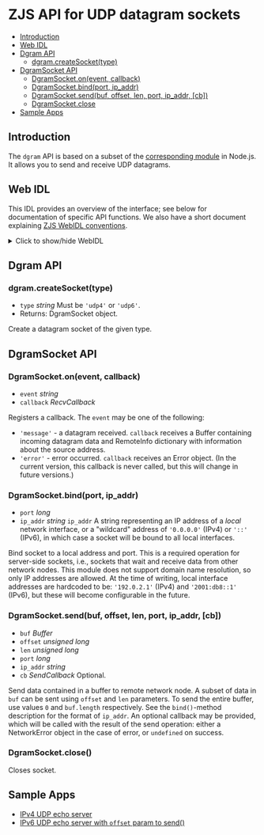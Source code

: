 ZJS API for UDP datagram sockets
================================

* [Introduction](#introduction)
* [Web IDL](#web-idl)
* [Dgram API](#dgram-api)
  * [dgram.createSocket(type)](#dgramcreatesockettype)
* [DgramSocket API](#dgramsocket-api)
  * [DgramSocket.on(event, callback)](#dgramsocketonevent-callback)
  * [DgramSocket.bind(port, ip_addr)](#dgramsocketbindport-ip_addr)
  * [DgramSocket.send(buf, offset, len, port, ip_addr, [cb])](#dgramsocketsendbuf-offset-len-port-ip_addr-cb)
  * [DgramSocket.close](#dgramsocketclose)
* [Sample Apps](#sample-apps)

Introduction
------------
The `dgram` API is based on a subset of the
[corresponding module](https://nodejs.org/api/dgram.html) in Node.js.
It allows you to send and receive UDP datagrams.

Web IDL
-------
This IDL provides an overview of the interface; see below for documentation of
specific API functions.  We also have a short document explaining [ZJS WebIDL conventions](Notes_on_WebIDL.md).
<details>
<summary> Click to show/hide WebIDL</summary>
<pre>
// require returns a socket factory object
// var dgram = require('dgram');
[ReturnFromRequire]
interface Dgram {
    DgramSocket createSocket(string udp4_or_udp6);
};
[ExternalInterface=(Buffer)]
interface DgramSocket {
    void on(string event, RecvCallback cb);
    void bind(long port, string ip_addr);
    void send(Buffer buf, unsigned long offset, unsigned long len, long port,
              string ip_addr, optional SendCallback cb);
    void close();
};<p>callback RecvCallback = void (Buffer msg, RemoteInfo rinfo);
callback SendCallback = void (Error err);  // or undefined if no error
callback EventCallback = void (any... args);  // callback args depend on event<p>dictionary RemoteInfo {
    string ip_addr;
    string family;
    long port;
};
</pre>
</details>

Dgram API
---------
### dgram.createSocket(type)
* `type` *string* Must be `'udp4'` or `'udp6'`.
* Returns: DgramSocket object.

Create a datagram socket of the given type.

DgramSocket API
---------------
### DgramSocket.on(event, callback)
* `event` *string*
* `callback` *RecvCallback*

Registers a callback. The `event` may be one of the following:

* `'message'` - a datagram received. `callback` receives a Buffer
  containing incoming datagram data and RemoteInfo dictionary with
  information about the source address.
* `'error'` - error occurred. `callback` receives an Error object.
  (In the current version, this callback is never called, but this
  will change in future versions.)

### DgramSocket.bind(port, ip_addr)
* `port` *long*
* `ip_addr` *string* `ip_addr` A string representing an IP address of
a *local* network interface, or a "wildcard" address of `'0.0.0.0'` (IPv4)
or `'::'` (IPv6), in which case a socket will be bound to all local
interfaces.

Bind socket to a local address and port. This is a required operation for
server-side sockets, i.e., sockets that wait and receive data from other
network nodes.  This module does not support domain name resolution, so only
IP addresses are allowed. At the time of writing, local interface
addresses are hardcoded to be: `'192.0.2.1'` (IPv4) and `'2001:db8::1'`
(IPv6), but these will become configurable in the future.

### DgramSocket.send(buf, offset, len, port, ip_addr, [cb])
* `buf` *Buffer*
* `offset` *unsigned long*
* `len` *unsigned long*
* `port` *long*
* `ip_addr` *string*
* `cb` *SendCallback* Optional.

Send data contained in a buffer to remote network node. A subset of
data in `buf` can be sent using `offset` and `len` parameters. To send
the entire buffer, use values `0` and `buf.length` respectively. See
the `bind()`-method description for the format of `ip_addr`. An optional
callback may be provided, which will be called with the result of the send
operation: either a NetworkError object in the case of error, or `undefined`
on success.

### DgramSocket.close()

Closes socket.

Sample Apps
-----------
* [IPv4 UDP echo server](../samples/UDPEchoServ4.js)
* [IPv6 UDP echo server with `offset` param to send()](../samples/UDPEchoServ6.js)
